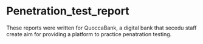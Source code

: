 # Penetration_test_report
These reports were written for QuoccaBank, a digital bank that secedu staff create aim for providing a platform to practice penatration testing.
